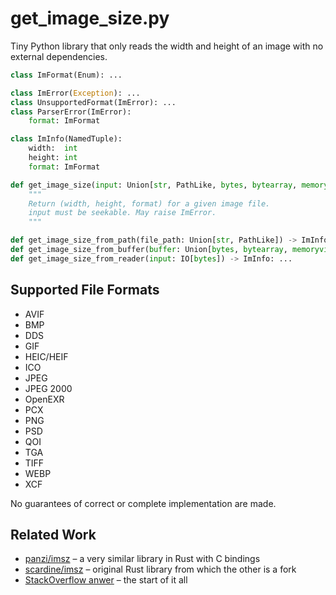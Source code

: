 get_image_size.py
=================

Tiny Python library that only reads the width and height of an image with no external dependencies.

```Python
class ImFormat(Enum): ...

class ImError(Exception): ...
class UnsupportedFormat(ImError): ...
class ParserError(ImError):
    format: ImFormat

class ImInfo(NamedTuple):
    width:  int
    height: int
    format: ImFormat

def get_image_size(input: Union[str, PathLike, bytes, bytearray, memoryview, IO[bytes]]) -> ImInfo:
    """
    Return (width, height, format) for a given image file.
    input must be seekable. May raise ImError.
    """

def get_image_size_from_path(file_path: Union[str, PathLike]) -> ImInfo: ...
def get_image_size_from_buffer(buffer: Union[bytes, bytearray, memoryview]) -> ImInfo: ...
def get_image_size_from_reader(input: IO[bytes]) -> ImInfo: ...
```

## Supported File Formats

* AVIF
* BMP
* DDS
* GIF
* HEIC/HEIF
* ICO
* JPEG
* JPEG 2000
* OpenEXR
* PCX
* PNG
* PSD
* QOI
* TGA
* TIFF
* WEBP
* XCF

No guarantees of correct or complete implementation are made.

## Related Work

* [panzi/imsz](https://github.com/panzi) – a very similar library in Rust with C bindings
* [scardine/imsz](https://github.com/scardine/imsz) – original Rust library from which the other is a fork
* [StackOverflow anwer](https://stackoverflow.com/a/19035508/277767) – the start of it all
